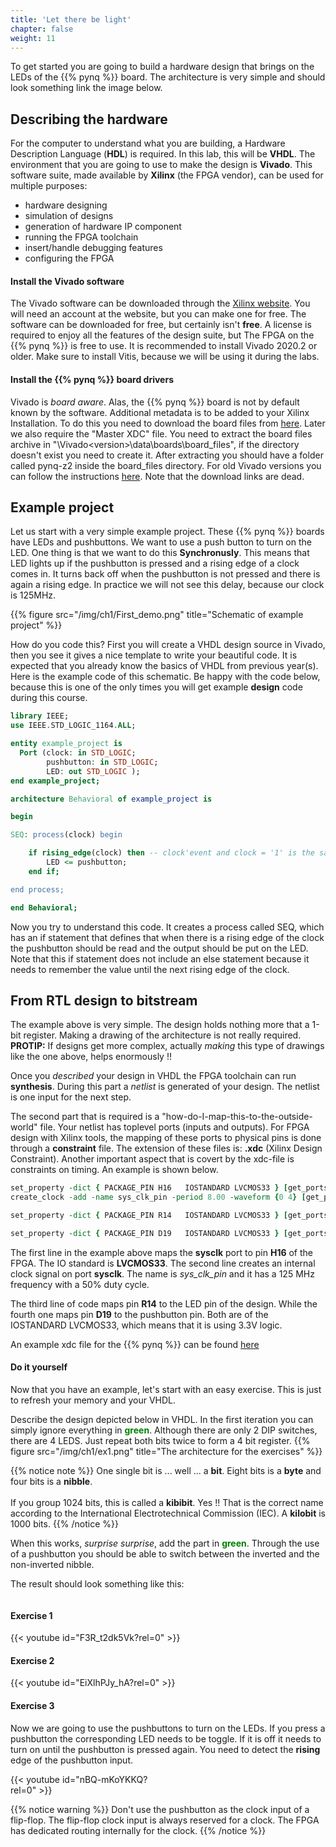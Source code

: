 ```yaml
---
title: 'Let there be light'
chapter: false
weight: 11
---
```



To get started you are going to build a hardware design that brings on the LEDs of the {{% pynq %}} board. The architecture is very simple and should look something link the image below.

## Describing the hardware
For the computer to understand what you are building, a Hardware Description Language (**HDL**) is required. In this lab, this will be **VHDL**. The environment that you are going to use to make the design is **Vivado**. This software suite, made available by **Xilinx** (the FPGA vendor), can be used for multiple purposes:

* hardware designing
* simulation of designs
* generation of hardware IP component
* running the FPGA toolchain
* insert/handle debugging features
* configuring the FPGA

#### Install the Vivado software
The Vivado software can be downloaded through the [Xilinx website](https://www.xilinx.com/support/download.html). You will need an account at the website, but you can make one for free. The software can be downloaded for free, but certainly isn't **free**. A license is required to enjoy all the features of the design suite, but The FPGA on the {{% pynq %}} is free to use. It is recommended to install Vivado 2020.2 or older. Make sure to install Vitis, because we will be using it during the labs. 

<!-- 
{{% notice note %}}
Contact the professor by mail to ask for a license. In this mail you need to provide: <br/>1) Which **OS** you are running, <br/>2) Whether you have a **32 or 64-bit** machine, and <br/>3) The **MAC address** of your networking interface.
{{% /notice %}}
-->

#### Install the {{% pynq %}} board drivers
Vivado is *board aware*. Alas, the {{% pynq %}} board is not by default known by the software. Additional metadata is to be added to your Xilinx Installation. To do this you need to download the board files from [here](https://www.tulembedded.com/FPGA/ProductsPYNQ-Z2.html). Later we also require the "Master XDC" file. You need to extract the board files archive in "<Xilinx installation directory>\Vivado\<version>\data\boards\board_files", if the directory doesn't exist you need to create it. After extracting you should have a folder called pynq-z2 inside the board_files directory. For old Vivado versions you can follow the instructions [here](https://pynq.readthedocs.io/en/v2.5.1/overlay_design_methodology/board_settings.html?highlight=board#vivado-board-files). Note that the download links are dead.

## Example project
Let us start with a very simple example project. These {{% pynq %}} boards have LEDs and pushbuttons. We want to use a push button to turn on the LED. One thing is that we want to do this **Synchronusly**. This means that LED lights up if the pushbutton is pressed and a rising edge of a clock comes in. It turns back off when the pushbutton is not pressed and there is again a rising edge. In practice we will not see this delay, because our clock is 125MHz.

{{% figure src="/img/ch1/First_demo.png" title="Schematic of example project" %}}

How do you code this? First you will create a VHDL design source in Vivado, then you see it gives a nice template to write your beautiful code. It is expected that you already know the basics of VHDL from previous year(s). Here is the example code of this schematic. Be happy with the code below, because this is one of the only times you will get example **design** code during this course.

```vhdl
library IEEE;
use IEEE.STD_LOGIC_1164.ALL;

entity example_project is
  Port (clock: in STD_LOGIC;
        pushbutton: in STD_LOGIC;
        LED: out STD_LOGIC );
end example_project;

architecture Behavioral of example_project is

begin

SEQ: process(clock) begin

    if rising_edge(clock) then -- clock'event and clock = '1' is the same as rising_edge(clock)
        LED <= pushbutton;
    end if;

end process;

end Behavioral;
```

Now you try to understand this code. It creates a process called SEQ, which has an if statement that defines that when there is a rising edge of the clock the pushbutton should be read and the output should be put on the LED. Note that this if statement does not include an else statement because it needs to remember the value until the next rising edge of the clock.

## From RTL design to bitstream
The example above is very simple. The design holds nothing more that a 1-bit register. Making a drawing of the architecture is not really required. **PROTIP:** If designs get more complex, actually *making* this type of drawings like the one above, helps enormously !! 

Once you *described* your design in VHDL the FPGA toolchain can run **synthesis**. During this part a *netlist* is generated of your design. The netlist is one input for the next step.

The second part that is required is a "how-do-I-map-this-to-the-outside-world" file. Your netlist has toplevel ports (inputs and outputs). For FPGA design with Xilinx tools, the mapping of these ports to physical pins is done through a **constraint** file. The extension of these files is: **.xdc** (Xilinx Design Constraint). Another important aspect that is covert by the xdc-file is constraints on timing. An example is shown below.

```tcl
set_property -dict { PACKAGE_PIN H16   IOSTANDARD LVCMOS33 } [get_ports { clock }]; #IO_L13P_T2_MRCC_35 Sch=sysclk
create_clock -add -name sys_clk_pin -period 8.00 -waveform {0 4} [get_ports { clock}];

set_property -dict { PACKAGE_PIN R14   IOSTANDARD LVCMOS33 } [get_ports { LED }]; #IO_L6N_T0_VREF_34 Sch=led[0]

set_property -dict { PACKAGE_PIN D19   IOSTANDARD LVCMOS33 } [get_ports { pushbutton }]; #IO_L4P_T0_35 Sch=btn[0]

```

The first line in the example above maps the **sysclk** port to pin **H16** of the FPGA. The IO standard is **LVCMOS33**. The second line creates an internal clock signal on port **sysclk**. The name is *sys_clk_pin* and it has a 125 MHz frequency with a 50% duty cycle.

The third line of code maps pin **R14** to the LED pin of the design. While the fourth one maps pin **D19** to the pushbutton pin. Both are of the IOSTANDARD LVCMOS33, which means that it is using 3.3V logic.

An example xdc file for the {{% pynq %}} can be found [here](https://dpoauwgwqsy2x.cloudfront.net/Download/pynq-z2_v1.0.xdc.zip)

#### Do it yourself
Now that you have an example, let's start with an easy exercise. This is just to refresh your memory and your VHDL.

Describe the design depicted below in VHDL. In the first iteration you can simply ignore everything in <span style="color: green; font-weight: bold">green</span>. Although there are only 2 DIP switches, there are 4 LEDS. Just repeat both bits twice to form a 4 bit register.
{{% figure src="/img/ch1/ex1.png" title="The architecture for the exercises" %}}

{{% notice note %}}
One single bit is ... well ... a **bit**. Eight bits is a **byte** and four bits is a **nibble**. 
<br/><br/>
If you group 1024 bits, this is called a **kibibit**. Yes !! That is the correct name according to the International Electrotechnical Commission (IEC). A **kilobit** is 1000 bits.
{{% /notice %}}

When this works, *surprise* *surprise*, add the part in <span style="color: green; font-weight: bold">green</span>. Through the use of a pushbutton you should be able to switch between the inverted and the non-inverted nibble.

The result should look something like this:
<div class="multicolumn">
  <div class="column">
    <h4>Exercise 1</h4>
    {{< youtube id="F3R_t2dk5Vk?rel=0" >}}
  </div>
  <div class="column">
    <h4>Exercise 2</h4>
    {{< youtube id="EiXlhPJy_hA?rel=0" >}}
  </div>
</div>

#### Exercise 3

Now we are going to use the pushbuttons to turn on the LEDs. If you press a pushbutton the corresponding LED needs to be toggle. If it is off it needs to turn on until the pushbutton is pressed again. You need to detect the **rising** edge of the pushbutton input.
 
<div style="width:49%">
{{< youtube id="nBQ-mKoYKKQ?rel=0" >}}
</div>

{{% notice warning %}}
Don't use the pushbutton as the clock input of a flip-flop. The flip-flop clock input is always reserved for a clock. The FPGA has dedicated routing internally for the clock.
{{% /notice %}}


